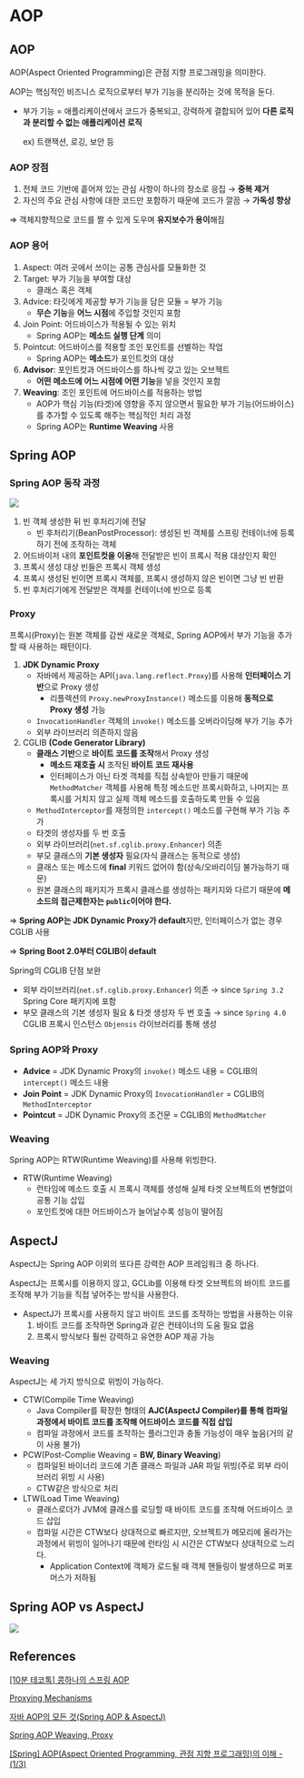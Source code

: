 # AOP

## AOP

AOP(Aspect Oriented Programming)은 관점 지향 프로그래밍을 의미한다.

AOP는 핵심적인 비즈니스 로직으로부터 부가 기능을 분리하는 것에 목적을 둔다.

- 부가 기능 = 애플리케이션에서 코드가 중복되고, 강력하게 결합되어 있어 **다른 로직과 분리할 수 없는 애플리케이션 로직**

  ex) 트랜잭션, 로깅, 보안 등

### AOP 장점

1. 전체 코드 기반에 흩어져 있는 관심 사항이 하나의 장소로 응집 → **중복 제거**
2. 자신의 주요 관심 사항에 대한 코드만 포함하기 때문에 코드가 깔끔 → **가독성 향상**

⇒ 객체지향적으로 코드를 짤 수 있게 도우며 **유지보수가 용이**해짐

### AOP 용어

1. Aspect: 여러 곳에서 쓰이는 공통 관심사를 모듈화한 것
2. Target: 부가 기능을 부여할 대상
    - 클래스 혹은 객체
3. Advice: 타깃에게 제공할 부가 기능을 담은 모듈 = 부가 기능
    - **무슨 기능**을 **어느 시점**에 주입할 것인지 포함
4. Join Point: 어드바이스가 적용될 수 있는 위치
    - Spring AOP는 **메소드 실행 단계** 의미
5. Pointcut: 어드바이스를 적용할 조인 포인트를 선별하는 작업
    - Spring AOP는 **메소드**가 포인트컷의 대상
6. **Advisor**: 포인트컷과 어드바이스를 하나씩 갖고 있는 오브젝트
    - **어떤 메소드에 어느 시점에 어떤 기능**을 넣을 것인지 포함
7. **Weaving**: 조인 포인트에 어드바이스를 적용하는 방법
    - AOP가 핵심 기능(타겟)에 영향을 주지 않으면서 필요한 부가 기능(어드바이스)를 추가할 수 있도록 해주는 핵심적인 처리 과정
    - Spring AOP는 **Runtime Weaving** 사용

## Spring AOP

### Spring AOP 동작 과정

![](https://velog.velcdn.com/images/minide/post/bdc2b881-8aa7-4d7c-9b41-c0847a517b16/image.png)

1. 빈 객체 생성한 뒤 빈 후처리기에 전달
    - 빈 후처리기(BeanPostProcessor): 생성된 빈 객체를 스프링 컨테이너에 등록하기 전에 조작하는 객체
2. 어드바이저 내의 **포인트컷을 이용**해 전달받은 빈이 프록시 적용 대상인지 확인
3. 프록시 생성 대상 빈들은 프록시 객체 생성
4. 프록시 생성된 빈이면 프록시 객체를, 프록시 생성하지 않은 빈이면 그냥 빈 반환
5. 빈 후처리기에게 전달받은 객체를 컨테이너에 빈으로 등록

### Proxy

프록시(Proxy)는 원본 객체를 감싼 새로운 객체로, Spring AOP에서 부가 기능을 추가할 때 사용하는 패턴이다.

1. **JDK Dynamic Proxy**
    - 자바에서 제공하는 API(`java.lang.reflect.Proxy`)를 사용해 **인터페이스 기반**으로 Proxy 생성
        - 리플렉션의 `Proxy.newProxyInstance()` 메소드를 이용해 **동적으로 Proxy 생성** 가능
    - `InvocationHandler` 객체의 `invoke()` 메소드를 오버라이딩해 부가 기능 추가
    - 외부 라이브러리 의존하지 않음
2. CGLIB **(Code Generator Library)**
    - **클래스 기반**으로 **바이트 코드를 조작**해서 Proxy 생성
        - **메소드 재호출 시** 조작된 **바이트 코드 재사용**
        - 인터페이스가 아닌 타겟 객체를 직접 상속받아 만들기 때문에 `MethodMatcher` 객체를 사용해 특정 메소드만 프록시화하고, 나머지는 프록시를 거치지 않고 실제 객체 메소드를 호출하도록 만들
          수 있음
    - `MethodInterceptor`를 재정의한 `intercept()` 메소드를 구현해 부가 기능 추가
    - 타겟의 생성자를 두 번 호출
    - 외부 라이브러리(`net.sf.cglib.proxy.Enhancer`) 의존
    - 부모 클래스의 **기본 생성자** 필요(자식 클래스는 동적으로 생성)
    - 클래스 또는 메소드에 **final** 키워드 없어야 함(상속/오바리이딩 불가능하기 때문)
    - 원본 클래스의 패키지가 프록시 클래스를 생성하는 패키지와 다르기 때문에 **메소드의 접근제한자는 `public`이어야 한다.**

⇒ **Spring AOP는 JDK Dynamic Proxy가 default**지만, 인터페이스가 없는 경우 CGLIB 사용

⇒ **Spring Boot 2.0부터 CGLIB이 default**

Spring의 CGLIB 단점 보완

- 외부 라이브러리(`net.sf.cglib.proxy.Enhancer`) 의존 → since `Spring 3.2` Spring Core 패키지에 포함
- 부모 클래스의 기본 생성자 필요 & 타겟 생성자 두 번 호출 → since `Spring 4.0` CGLIB 프록시 인스턴스 `Objensis` 라이브러리를 통해 생성

### Spring AOP와 Proxy

- **Advice** = JDK Dynamic Proxy의 `invoke()` 메소드 내용 = CGLIB의 `intercept()` 메소드 내용
- **Join Point** = JDK Dynamic Proxy의 `InvocationHandler` = CGLIB의 `MethodInterceptor`
- **Pointcut** = JDK Dynamic Proxy의 조건문 = CGLIB의 `MethodMatcher`

### Weaving

Spring AOP는 RTW(Runtime Weaving)를 사용해 위빙한다.

- RTW(Runtime Weaving)
    - 런타임에 메소드 호출 시 프록시 객체를 생성해 실제 타겟 오브젝트의 변형없이 공통 기능 삽입
    - 포인트컷에 대한 어드바이스가 늘어날수록 성능이 떨어짐

## AspectJ

AspectJ는 Spring AOP 이외의 또다른 강력한 AOP 프레임워크 중 하나다.

AspectJ는 프록시를 이용하지 않고, GCLib를 이용해 타겟 오브젝트의 바이트 코드를 조작해 부가 기능을 직접 넣어주는 방식을 사용한다.

- AspectJ가 프록시를 사용하지 않고 바이트 코드를 조작하는 방법을 사용하는 이유
    1. 바이트 코드를 조작하면 Spring과 같은 컨테이너의 도움 필요 없음
    2. 프록시 방식보다 훨씬 강력하고 유연한 AOP 제공 가능

### Weaving

AspectJ는 세 가지 방식으로 위빙이 가능하다.

- CTW(Compile Time Weaving)
    - Java Compiler를 확장한 형태의 **AJC(AspectJ Compiler)를 통해 컴파일 과정에서 바이트 코드를 조작해 어드바이스 코드를 직접 삽입**
    - 컴파일 과정에서 코드를 조작하는 플러그인과 충돌 가능성이 매우 높음(거의 같이 사용 불가)
- PCW(Post-Complie Weaving = **BW, Binary Weaving**)
    - 컴파일된 바이너리 코드에 기존 클래스 파일과 JAR 파일 위빙(주로 외부 라이브러리 위빙 시 사용)
    - CTW같은 방식으로 처리
- LTW(Load Time Weaving)
    - 클래스로더가 JVM에 클래스를 로딩할 때 바이트 코드를 조작해 어드바이스 코드 삽입
    - 컴파일 시간은 CTW보다 상대적으로 빠르지만, 오브젝트가 메모리에 올라가는 과정에서 위빙이 일어나기 때문에 런타임 시 시간은 CTW보다 상대적으로 느리다.
        - Application Context에 객체가 로드될 때 객체 핸들링이 발생하므로 퍼포머스가 저하됨

## Spring AOP vs AspectJ

![](https://velog.velcdn.com/images/minide/post/04cfeffb-8586-4976-8311-5835a726335f/image.png)

## References

[[10분 테코톡] 콩하나의 스프링 AOP](https://www.youtube.com/watch?v=7BNS6wtcbY8&pp=ygUKc3ByaW5nIGFvcA%3D%3D)

[Proxying Mechanisms](https://docs.spring.io/spring-framework/reference/core/aop/proxying.html)

[자바 AOP의 모든 것(Spring AOP & AspectJ)](https://jiwondev.tistory.com/152#head2)

[Spring AOP Weaving, Proxy](https://velog.io/@dnjwm8612/AOP-Weaving-Proxy#spring-aop%EC%99%80-aspectj)

[[Spring] AOP(Aspect Oriented Programming, 관점 지향 프로그래밍)의 이해 - (1/3)](https://mangkyu.tistory.com/161)

